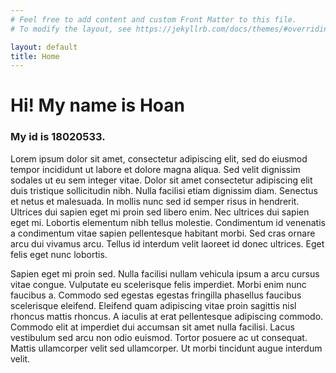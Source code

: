 ```yaml
---
# Feel free to add content and custom Front Matter to this file.
# To modify the layout, see https://jekyllrb.com/docs/themes/#overriding-theme-defaults

layout: default
title: Home
---
```

<h1>Hi! My name is Hoan</h1>
<h3>My id is 18020533.</h3>
<p> Lorem ipsum dolor sit amet, consectetur adipiscing elit, sed do eiusmod tempor incididunt ut labore et dolore magna aliqua. Sed velit dignissim sodales ut eu sem integer vitae. Dolor sit amet consectetur adipiscing elit duis tristique sollicitudin nibh. Nulla facilisi etiam dignissim diam. Senectus et netus et malesuada. In mollis nunc sed id semper risus in hendrerit. Ultrices dui sapien eget mi proin sed libero enim. Nec ultrices dui sapien eget mi. Lobortis elementum nibh tellus molestie. Condimentum id venenatis a condimentum vitae sapien pellentesque habitant morbi. Sed cras ornare arcu dui vivamus arcu. Tellus id interdum velit laoreet id donec ultrices. Eget felis eget nunc lobortis.

Sapien eget mi proin sed. Nulla facilisi nullam vehicula ipsum a arcu cursus vitae congue. Vulputate eu scelerisque felis imperdiet. Morbi enim nunc faucibus a. Commodo sed egestas egestas fringilla phasellus faucibus scelerisque eleifend. Eleifend quam adipiscing vitae proin sagittis nisl rhoncus mattis rhoncus. A iaculis at erat pellentesque adipiscing commodo. Commodo elit at imperdiet dui accumsan sit amet nulla facilisi. Lacus vestibulum sed arcu non odio euismod. Tortor posuere ac ut consequat. Mattis ullamcorper velit sed ullamcorper. Ut morbi tincidunt augue interdum velit. <p/>
